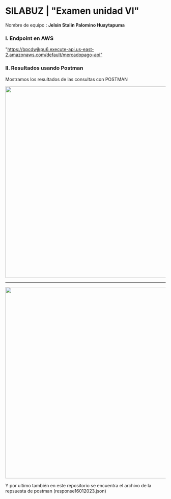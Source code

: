 # SILABUZ | "Examen unidad VI"

Nombre de equipo : **Jelsin Stalin Palomino Huaytapuma**

### I. Endpoint en AWS

"https://bpcdwjkpu6.execute-api.us-east-2.amazonaws.com/default/mercadopago-api"​


### II. Resultados usando Postman

Mostramos los resultados de las consultas con POSTMAN

<p align="center">

  <img width="600" src='img/img1.png'>

</p>

<hr>

<p align="center">

  <img width="600" src='img/img2.png'>

</p>

Y por ultimo también en este repositorio se encuentra el archivo de la repsuesta de postman (response16012023.json)